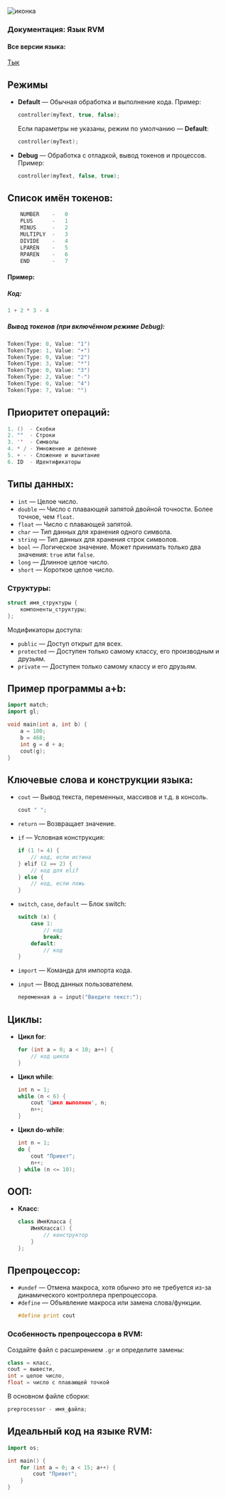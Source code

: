 ![иконка](/icon/iconv.png)
### Документация: Язык RVM

#### Все версии языка:
[Тык](https://github.com/YaroslavlPe1/archive)

## Режимы

- **Default** — Обычная обработка и выполнение кода.
  Пример:
  ```cpp
  controller(myText, true, false);
  ```
  Если параметры не указаны, режим по умолчанию — **Default**:
  ```cpp
  controller(myText);
  ```

- **Debug** — Обработка с отладкой, вывод токенов и процессов.
  Пример:
  ```cpp
  controller(myText, false, true);
  ```

## Список имён токенов:
```cpp
    NUMBER    -   0
    PLUS      -   1
    MINUS     -   2
    MULTIPLY  -   3
    DIVIDE    -   4
    LPAREN    -   5
    RPAREN    -   6
    END       -   7
```

#### Пример:
##### Код:
```cpp
1 + 2 * 3 - 4
```

##### Вывод токенов (при включённом режиме Debug):
```cpp
Token(Type: 0, Value: "1")
Token(Type: 1, Value: "+")
Token(Type: 0, Value: "2")
Token(Type: 3, Value: "*")
Token(Type: 0, Value: "3")
Token(Type: 2, Value: "-")
Token(Type: 0, Value: "4")
Token(Type: 7, Value: "")
```

## Приоритет операций:
```cpp
1. ()  - Скобки
2. ""  - Строки
3. ''  - Символы
4. * / - Умножение и деление
5. + - - Сложение и вычитание
6. ID  - Идентификаторы
```

## Типы данных:
- `int` — Целое число.
- `double` — Число с плавающей запятой двойной точности. Более точное, чем `float`.
- `float` — Число с плавающей запятой.
- `char` — Тип данных для хранения одного символа.
- `string` — Тип данных для хранения строк символов.
- `bool` — Логическое значение. Может принимать только два значения: `true` или `false`.
- `long` — Длинное целое число.
- `short` — Короткое целое число.

### Структуры:
```cpp
struct имя_структуры {
    компоненты_структуры;
};
```

Модификаторы доступа:
- `public` — Доступ открыт для всех.
- `protected` — Доступен только самому классу, его производным и друзьям.
- `private` — Доступен только самому классу и его друзьям.

## Пример программы a+b:
```cpp
import match;
import gl;

void main(int a, int b) {
    a = 100;
    b = 468;
    int g = d + a;
    cout(g);
}
```

## Ключевые слова и конструкции языка:
- `cout` — Вывод текста, переменных, массивов и т.д. в консоль.
  ```cpp
  cout " ";
  ```

- `return` — Возвращает значение.

- `if` — Условная конструкция:
  ```cpp
  if (1 != 4) {
      // код, если истина
  } elif (2 == 2) {
      // код для elif
  } else {
      // код, если ложь
  }
  ```

- `switch`, `case`, `default` — Блок switch:
  ```cpp
  switch (x) {
      case 1:
          // код
          break;
      default:
          // код
  }
  ```

- `import` — Команда для импорта кода.

- `input` — Ввод данных пользователем.
  ```cpp
  переменная a = input("Введите текст:");
  ```

## Циклы:
- **Цикл for**:
  ```cpp
  for (int a = 0; a < 10; a++) {
      // код цикла
  }
  ```

- **Цикл while**:
  ```cpp
  int n = 1;
  while (n < 6) {
      cout 'Цикл выполнен', n;
      n++;
  }
  ```

- **Цикл do-while**:
  ```cpp
  int n = 1;
  do {
      cout "Привет";
      n++;
  } while (n <= 10);
  ```

## ООП:
- **Класс**:
  ```cpp
  class ИмяКласса {
      ИмяКласса() {
          // конструктор
      }
  };
  ```

## Препроцессор:
- `#undef` — Отмена макроса, хотя обычно это не требуется из-за динамического контроллера препроцессора.
- `#define` — Объявление макроса или замена слова/функции.
  ```cpp
  #define print cout
  ```

### Особенность препроцессора в RVM:
Создайте файл с расширением `.gr` и определите замены:
```cpp
class = класс,
cout = вывести,
int = целое число,
float = число с плавающей точкой
```

В основном файле сборки:
```cpp
preprocessor - имя_файла;
```

## Идеальный код на языке RVM:
```cpp
import os;

int main() {
    for (int a = 0; a < 15; a++) {
        cout "Привет";
    }
}
```
